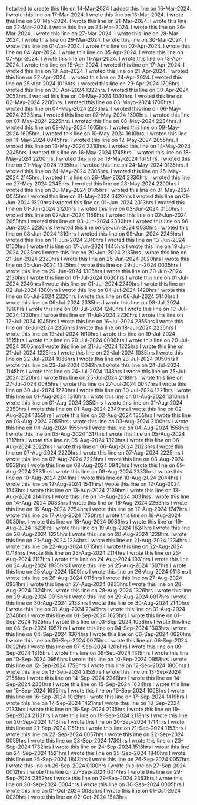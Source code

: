 I started to create this file on 14-Mar-2024
I added this line on 16-Mar-2024.
I wrote this line on 17-Mar-2024.
I wrote this line on 18-Mar-2024.
I wrote this line on 20-Mar-2024.
I wrote this line on 21-Mar-2024.
I wrote this line on 22-Mar-2024.
I wrote this line on 24-Mar-2024.
I wrote this line on 26-Mar-2024.
I wrote this line on 27-Mar-2024.
I wrote this line on 28-Mar-2024.
I wrote this line on 29-Mar-2024.
I wrote this line on 30-Mar-2024.
I wrote this line on 01-Apr-2024.
I wrote this line on 02-Apr-2024.
I wrote this line on 04-Apr-2024.
I wrote this line on 05-Apr-2024.
I wrote this line on 07-Apr-2024.
I wrote this line on 11-Apr-2024.
I wrote this line on 13-Apr-2024.
I wrote this line on 15-Apr-2024.
I wroted this line on 17-Apr-2024.
I wroted this line on 19-Apr-2024.
I wroted this line on 21-Apr-2024.
I wroted this line on 22-Apr-2024.
I wroted this line on 24-Apr-2024.
I wroted this line on 25-Apr-2024 1016hrs.
I wroted this line on 29-Apr-2024 1708hrs.
I wroted this line on 30-Apr-2024 1322hrs.
I wroted this line on 30-Apr-2024 2053hrs.
I wroted this line on 01-May-2024 1040hrs.
I wroted this line on 02-May-2024 2200hrs.
I wroted this line on 03-Mayo-2024 1700hrs
I wroted this line on 04-May-2024 2233hrs.
I wroted this line on 06-May-2024 2333hrs.
I wroted this line on 07-May-2024 1300hrs.
I wroted this line on 07-May-2024 2225hrs.
I wroted this line on 08-May-2024 2234hrs.
I wroted this line on 09-May-2024 1605hrs.
I wroted this line on 09-May-2024 1605hrs.
I wroted this line on 10-May-2024 1610hrs.
I wroted this line on 11-May-2024 0945hrs.
I wroted this line on 12-May-2024 2055hrs.
I wroted this line on 13-May-2024 2310hrs.
I wroted this line on 14-May-2024 2345hrs.
I wroted this line on 16-May-2024 1745hrs.
I wroted this line on 18-May-2024 2200hrs.
I wroted this line on 19-May-2024 1615hrs.
I wroted this line on 21-May-2024 1935hrs.
I wroted this line on 24-May-2024 0135hrs.
I wroted this line on 24-May-2024 2305hrs.
I wroted this line on 25-May-2024 2145hrs.
I wroted this line on 26-May-2024 2330hrs.
I wroted this line on 27-May-2024 2345hrs.
I wroted this line on 28-May-2024 2200hrs
I wroted this line on 30-May-2024 0105hrs
I wroted this line on 31-May-2024 0045hrs
I wroted this line on 31-May-2024 0420hrs
I wroted this line on 01-Jun-2024 1320hrs
I wroted this line on 01-Jun-2024 2013hrs
I wroted this line on 01-Jun-2024 2120hrs
I wroted this line on 02-Jun-2024 0150hrs
I wroted this line on 02-Jun-2024 1159hrs
I wroted this line on 02-Jun-2024 2050hrs
I wroted this line on 03-Jun-2024 2330hrs
I wroted this line on 06-Jun-2024 2230hrs
I wroted this line on 08-Jun-2024 0030hrs
I wroted this line on 08-Jun-2024 1310hrs
I wroted this line on 09-Jun-2024 2245hrs
I wroted this line on 11-Jun-2024 2310hrs
I wroted this line on 13-Jun-2024 0150hrs
I wrote this line on 17-Jun-2024 1445hrs
I wrote this line on 19-Jun-2024 2035hrs
I wrote this line on 20-Jun-2024 2135hrs
I wrote this line on 21-Jun-2024 2320hrs
I wrote this line on 25-Jun-2024 0020hrs
I wrote this line on 25-Jun-2024 1345hrs
I wrote this line on 29-Jun-2024 0035hrs
I wrote this line on 29-Jun-2024 1305hrs
I wrote this line on 30-Jun-2024 2130hrs
I wrote this line on 01-Jul-2024 0030hrs
I wrote this line on 01-Jul-2024 2240hrs
I wrote this line on 01-Jul-2024 2240hrs
I wrote this line on 02-Jul-2024 1300hrs
I wrote this line on 04-Jul-2024 1420hrs
I wrote this line on 05-Jul-2024 2320hrs
I wrote this line on 06-Jul-2024 0140hrs
I wrote this line on 06-Jul-2024 2335hrs
I wrote this line on 08-Jul-2024 1910hrs
I wrote this line on 09-Jul-2024 1240hrs
I wrote this line on 10-Jul-2024 1330hrs
I wrote this line on 11-Jul-2024 2230hrs
I wrote this line on 12-Jul-2024 1045hrs
I wrote this line on 16-Jul-2024 2355hrs
I wrote this line on 16-Jul-2024 2356hrs
I wrote this line on 18-Jul-2024 2235hrs
I wrote this line on 19-Jul-2024 1610hrs
I wrote this line on 19-Jul-2024 1615hrs
I wrote this line on 20-Jul-2024 0000hrs
I wrote this line on 20-Jul-2024 0005hrs
I wrote this line on 21-Jul-2024 1225hrs
I wrote this line on 21-Jul-2024 1225hrs
I wrote this line on 22-Jul-2024 1035hrs
I wrote this line on 22-Jul-2024 1036hrs
I wrote this line on 23-Jul-2024 0050hrs
I wrote this line on 23-Jul-2024 0042hrs
I wrote this line on 24-Jul-2024 1145hrs
I wrote this line on 24-Jul-2024 1143hrs
I wrote this line on 25-Jul-2024 2120hrs
I wrote this line on 25-Jul-2024 2118hrs
I wrote this line on 27-Jul-2024 0045hrs
I wrote this line on 27-Jul-2024 0047hrs
I wrote this line on 30-Jul-2024 1220hrs
I wrote this line on 30-Jul-2024 1221hrs
I wrote this line on 01-Aug-2024 1310hrs
I wrote this line on 01-Aug-2024 1310hrs
I wrote this line on 01-Aug-2024 2350hrs
I wrote this line on 01-Aug-2024 2350hrs
I wrote this line on 01-Aug-2024 2349hrs
I wrote this line on 02-Aug-2024 1355hrs
I wrote this line on 02-Aug-2024 1355hrs
I wrote this line on 03-Aug-2024 2055hrs
I wrote this line on 03-Aug-2024 2100hrs
I wrote this line on 04-Aug-2024 1555hrs
I wrote this line on 04-Aug-2024 1558hrs
I wrote this line on 05-Aug-2024 1317hrs
I wrote this line on 05-Aug-2024 1317hrs
I wrote this line on 05-Aug-2024 1320hrs
I wrote this line on 06-Aug-2024 2022hrs
I wrote this line on 06-Aug-2024 2023hrs
I wrote this line on 07-Aug-2024 2220hrs
I wrote this line on 07-Aug-2024 2225hrs
I wrote this line on 07-Aug-2024 2225hrs
I wrote this line on 08-Aug-2024 0938hrs
I wrote this line on 08-Aug-2024 0940hrs
I wrote this line on 09-Aug-2024 2331hrs
I wrote this line on 09-Aug-2024 2333hrs
I wrote this line on 10-Aug-2024 2041hrs
I wrote this line on 10-Aug-2024 2044hrs
I wrote this line on 12-Aug-2024 1541hrs
I wrote this line on 12-Aug-2024 1543hrs
I wrote this line on 13-Aug-2024 2139hrs
I wrote this line on 13-Aug-2024 2141hrs
I wrote this line on 14-Aug-2024 0031hrs
I wrote this line on 14-Aug-2024 0033hrs
I wrote this line on 16-Aug-2024 2253hrs
I wrote this line on 16-Aug-2024 2254hrs
I wrote this line on 17-Aug-2024 1747hrs
I wrote this line on 17-Aug-2024 1750hrs
I wrote this line on 18-Aug-2024 0030hrs
I wrote this line on 18-Aug-2024 0033hrs
I wrote this line on 19-Aug-2024 1623hrs
I wrote this line on 19-Aug-2024 1624hrs
I wrote this line on 20-Aug-2024 1225hrs
I wrote this line on 20-Aug-2024 1228hrs
I wrote this line on 21-Aug-2024 1234hrs
I wrote this line on 21-Aug-2024 1234hrs
I wrote this line on 22-Aug-2024 0715hrs
I wrote this line on 22-Aug-2024 0718hrs
I wrote this line on 23-Aug-2024 2114hrs
I wrote this line on 23-Aug-2024 2117hrs
I wrote this line on 24-Aug-2024 1931hrs
I wrote this line on 24-Aug-2024 1935hrs
I wrote this line on 25-Aug-2024 1507hrs
I wrote this line on 25-Aug-2024 1509hrs
I wrote this line on 26-Aug-2024 0113hrs
I wrote this line on 26-Aug-2024 0115hrs
I wrote this line on 27-Aug-2024 0931hrs
I wrote this line on 27-Aug-2024 0933hrs
I wrote this line on 28-Aug-2024 1324hrs
I wrote this line on 28-Aug-2024 1326hrs
I wrote this line on 29-Aug-2024 0015hrs
I wrote this line on 29-Aug-2024 0017hrs
I wrote this line on 30-Aug-2024 2138hrs
I wrote this line on 30-Aug-2024 2140hrs
I wrote this line on 31-Aug-2024 2345hrs
I wrote this line on 31-Aug-2024 2348hrs
I wrote this line on 01-Sep-2024 1623hrs
I wrote this line on 01-Sep-2024 1625hrs
I wrote this line on 03-Sep-2024 1056hrs
I wrote this line on 03-Sep-2024 1057hrs
I wrote this line on 04-Sep-2024 1303hrs
I wrote this line on 04-Sep-2024 1304hrs
I wrote this line on 06-Sep-2024 0020hrs
I wrote this line on 06-Sep-2024 0025hrs
I wrote this line on 06-Sep-2024 0022hrs
I wrote this line on 07-Sep-2024 1206hrs
I wrote this line on 09-Sep-2024 1315hrs
I wrote this line on 09-Sep-2024 1319hrs
I wrote this line on 10-Sep-2024 0956hrs
I wrote this line on 10-Sep-2024 0958hrs
I wrote this line on 12-Sep-2024 1758hrs
I wrote this line on 12-Sep-2024 1800hrs
I wrote this line on 13-Sep-2024 2152hrs
I wrote this line on 13-Sep-2024 2156hrs
I wrote this line on 14-Sep-2024 2348hrs
I wrote this line on 14-Sep-2024 2351hrs
I wrote this line on 15-Sep-2024 1634hrs
I wrote this line on 15-Sep-2024 1635hrs
I wrote this line on 16-Sep-2024 1008hrs
I wrote this line on 16-Sep-2024 1012hrs
I wrote this line on 17-Sep-2024 1419hrs
I wrote this line on 17-Sep-2024 1421hrs
I wrote this line on 18-Sep-2024 2133hrs
I wrote this line on 18-Sep-2024 2135hrs
I wrote this line on 19-Sep-2024 2113hrs
I wrote this line on 19-Sep-2024 2118hrs
I wrote this line on 20-Sep-2024 1713hrs
I wrote this line on 20-Sep-2024 1714hrs
I wrote this line on 21-Sep-2024 1151hrs
I wrote this line on 21-Sep-2024 1153hrs
I wrote this line on 22-Sep-2024 0057hrs
I wrote this line on 22-Sep-2024 0059hrs
I wrote this line on 23-Sep-2024 1730hrs
I wrote this line on 23-Sep-2024 1732hrs
I wrote this line on 24-Sep-2024 1518hrs
I wrote this line on 24-Sep-2024 1521hrs
I wrote this line on 25-Sep-2024 1840hrs
I wrote this line on 25-Sep-2024 1843hrs
I wrote this line on 26-Sep-2024 0057hrs
I wrote this line on 26-Sep-2024 0100hrs
I wrote this line on 27-Sep-2024 0012hrs
I wrote this line on 27-Sep-2024 0014hrs
I wrote this line on 29-Sep-2024 2352hrs
I wrote this line on 29-Sep-2024 2353hrs
I wrote this line on 30-Sep-2024 0004hrs
I wrote this line on 30-Sep-2024 0005hrs
I wrote this line on 01-Oct-2024 0036hrs
I wrote this line on 01-Oct-2024 0039hrs
I wrote this line on 02-Oct-2024 1543hrs
